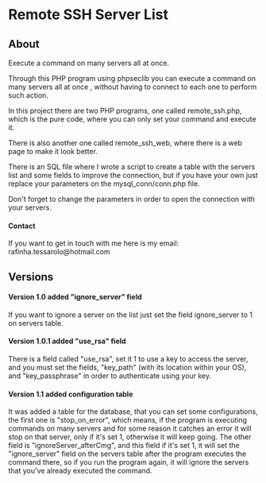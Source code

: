 # Remote SSH Server List
 
<h2>About</h2>
Execute a command on many servers all at once.

Through this PHP program using phpseclib you can execute a command on many servers all at once , without having to connect to each one to perform such action.

In this project there are two PHP programs, one called remote_ssh.php, which is the pure code, where you can only set your command and execute it.

There is also another one called remote_ssh_web, where there is a web page to make it look better.

There is an SQL file where I wrote a script to create a table with the servers list and some fields to improve the connection, but if you have your own just replace your parameters on the mysql_conn/conn.php file.

Don't forget to change the parameters in order to open the connection with your servers.

<h4>Contact</h4>
If you want to get in touch with me here is my email: rafinha.tessarolo@hotmail.com

<h2>Versions</h2>

<h4>Version 1.0 added "ignore_server" field</h4>
If you want to ignore a server on the list just set the field ignore_server to 1 on servers table.

<h4>Version 1.0.1 added "use_rsa" field</h4>
There is a field called "use_rsa", set it 1 to use a key to access the server, and you must set the fields, "key_path" (with its location within your OS), and "key_passphrase" in order to authenticate using your key. 

<h4>Version 1.1 added configuration table</h4>
It was added a table for the database, that you can set some configurations, the first one is "stop_on_error", which means, if the program is executing commands on many servers and for some reason it catches an error it will stop on that server, only if it's set 1, otherwise it will keep going.
The other field is "ignoreServer_afterCmg", and this field if it's set 1, it will set the "ignore_server" field on the servers table after the program executes the command there, so if you run the program again, it will ignore the servers that you've already executed the command.
